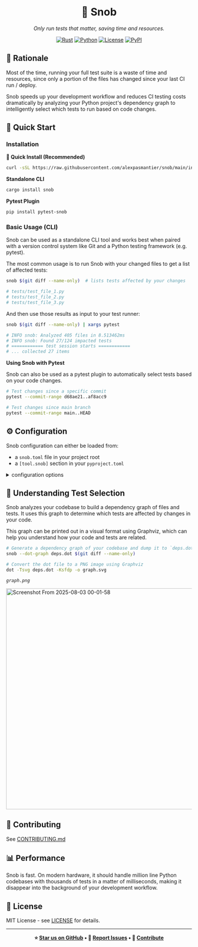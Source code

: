 <div align="center">

<h1>🧐 Snob</h1>

_Only run tests that matter, saving time and resources._

[![Rust](https://img.shields.io/badge/rust-1.88+-green.svg)](https://www.rust-lang.org)
[![Python](https://img.shields.io/badge/python-3.9+-blue.svg)](https://www.python.org)
[![License](https://img.shields.io/badge/license-MIT-green.svg)](LICENSE)
[![PyPI](https://img.shields.io/pypi/v/pytest-snob.svg)](https://pypi.org/project/pytest-snob/)

</div>

## 📖 Rationale

Most of the time, running your full test suite is a waste of time and resources, since only a portion of the files has changed since your last CI run / deploy.

Snob speeds up your development workflow and reduces CI testing costs dramatically by analyzing your Python project's dependency graph to intelligently select which tests to run based on code changes.

## 🚀 Quick Start

### Installation

**🚀 Quick Install (Recommended)**

```bash
curl -sSL https://raw.githubusercontent.com/alexpasmantier/snob/main/install.sh | bash
```

**Standalone CLI**

```bash
cargo install snob
```

**Pytest Plugin**

```bash
pip install pytest-snob
```

### Basic Usage (CLI)

Snob can be used as a standalone CLI tool and works best when paired with a version control system like Git and a Python testing framework (e.g. pytest).

The most common usage is to run Snob with your changed files to get a list of affected tests:

```bash
snob $(git diff --name-only)  # lists tests affected by your changes

# tests/test_file_1.py
# tests/test_file_2.py
# tests/test_file_3.py
```

And then use those results as input to your test runner:

```bash
snob $(git diff --name-only) | xargs pytest

# INFO snob: Analyzed 405 files in 8.513462ms
# INFO snob: Found 27/124 impacted tests
# ============ test session starts ============
# ... collected 27 items
```

**Using Snob with Pytest**

Snob can also be used as a pytest plugin to automatically select tests based on your code changes.

```bash
# Test changes since a specific commit
pytest --commit-range d68ae21..af8acc9

# Test changes since main branch
pytest --commit-range main..HEAD
```

## ⚙️ Configuration

Snob configuration can either be loaded from:

- a `snob.toml` file in your project root
- a `[tool.snob]` section in your `pyproject.toml`

<details>
<summary>configuration options</summary>

```toml
[general]
# Logging verbosity (0=error, 1=warn, 2=info, 3=debug, 4=trace)
verbosity_level = 2
# Whether to disable all logging output
quiet = false

[files]
# The files listed here will be ignored by snob when crawling the workspace.
# This can be useful for excluding generated files, migrations, or scripts that don't affect the project's dependency graph.
ignores = [
    "migrations/**/*.py",
    "scripts/**/*.py",
    "**/generated_*.py"
]

# The files listed here will trigger all tests when changed.
# This is useful for critical files like `conftest.py`, `pytest.ini`, or `requirements.txt` for which you want to
# rerun the entire test suite.
run-all-tests-on-change = [
    "conftest.py",
    "pytest.ini",
    "requirements.txt"
]

[tests]
# These test files will always be run, regardless of changes.
# This is useful for health checks, smoke tests, or critical tests that should always run.
always-run = [
    "tests/health_check.py",
    "tests/smoke_test.py"
]

# These test files will never be run automatically by snob, but can still be run manually.
# This can be useful for long-running tests, integration tests, or tests that require special setup which you do not
# wish to run without deciding to do so explicitly.
ignores = [
"tests/slow/**/*.py",
"tests/integration/external_api_*.py"
]
```

**Alternative: Use `pyproject.toml`**

Same format as above, but placed under the `[tool.snob]` section:

```toml
[tool.snob]
verbosity_level = 1

[tool.snob.files]
ignores = ["migrations/**/*.py"]

[tool.snob.tests]
always-run = ["tests/smoke_test.py"]
```

</details>

## 🧪 Understanding Test Selection

Snob analyzes your codebase to build a dependency graph of files and tests. It uses this graph to determine which tests
are affected by changes in your code.

This graph can be printed out in a visual format using Graphviz, which can help you understand how your code and tests
are related.

```bash
# Generate a dependency graph of your codebase and dump it to `deps.dot`
snob --dot-graph deps.dot $(git diff --name-only)

# Convert the dot file to a PNG image using Graphviz
dot -Tsvg deps.dot -Ksfdp -o graph.svg
```

_`graph.png`_

<div align="left">
    <img width="600" alt="Screenshot From 2025-08-03 00-01-58" src="https://github.com/user-attachments/assets/35e6c73f-1968-4170-b736-7a7c979b443d" />
</div>

## 🤝 Contributing

See [CONTRIBUTING.md](CONTRIBUTING.md)

## 📊 Performance

Snob is fast. On modern hardware, it should handle million line Python codebases with thousands of tests in a matter of milliseconds, making it disappear into the background of your development workflow.

## 📄 License

MIT License - see [LICENSE](LICENSE) for details.

---

<div align="center">

**⭐ [Star us on GitHub](https://githugb.com/alexpasmantier/snob) • 🐛 [Report Issues](https://github.com/alexpasmantier/snob/issues) • 🤝 [Contribute](CONTRIBUTING.md)**

</div>
